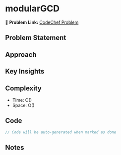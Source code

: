 # modularGCD

🔗 **Problem Link:** [CodeChef Problem](https://www.codechef.com/problems/GCDMOD)

## Problem Statement
<!-- Describe the problem here -->

## Approach
<!-- Explain your approach -->

## Key Insights
<!-- List key insights and tricks -->

## Complexity
- Time: O()
- Space: O()

## Code
```cpp
// Code will be auto-generated when marked as done
```

## Notes
<!-- Any additional notes -->
